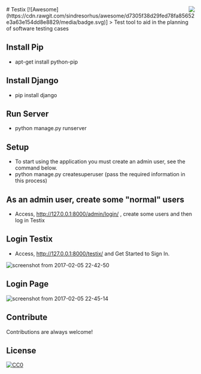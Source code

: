 <img src="icon.png" align="right" />
# Testix [![Awesome](https://cdn.rawgit.com/sindresorhus/awesome/d7305f38d29fed78fa85652e3a63e154dd8e8829/media/badge.svg)]
> Test tool to aid in the planning of software testing cases

## Install Pip
- apt-get install python-pip

## Install Django
- pip install django

## Run Server
- python manage.py runserver

## Setup
- To start using the application you must create an admin user, see the command below.
- python manage.py createsuperuser (pass the required information in this process)

## As an admin user, create some "normal" users
- Access, http://127.0.0.1:8000/admin/login/ , create some users and then log in Testix

## Login Testix
- Access, http://127.0.0.1:8000/testix/ and Get Started to Sign In.

![screenshot from 2017-02-05 22-42-50](https://cloud.githubusercontent.com/assets/25302517/22631437/740463ce-ebf4-11e6-8e7b-50a29f0cb89f.png)

## Login Page

![screenshot from 2017-02-05 22-45-14](https://cloud.githubusercontent.com/assets/25302517/22631456/dbe2ea2e-ebf4-11e6-80ef-1f43d8c5616b.png)

## Contribute

Contributions are always welcome!


## License

[![CC0](https://licensebuttons.net/p/zero/1.0/88x31.png)](https://creativecommons.org/publicdomain/zero/1.0/)
